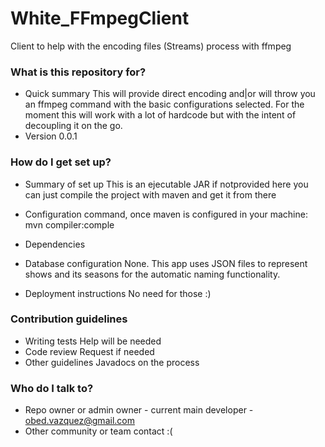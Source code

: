 # White_FFmpegClient
Client to help with the encoding files (Streams) process with ffmpeg

### What is this repository for? ###

* Quick summary
This will provide direct encoding and|or will throw you an ffmpeg command with the basic configurations selected.
For the moment this will work with a lot of hardcode but with the intent of decoupling it on the go.
* Version
0.0.1

### How do I get set up? ###

* Summary of set up
This is an ejecutable JAR if notprovided here you can just compile the project with maven and get it from there
* Configuration
command, once maven is configured in your machine: mvn compiler:comple
* Dependencies

* Database configuration
None. This app uses JSON files to represent shows and its seasons for the automatic naming functionality.

* Deployment instructions
No need for those :)

### Contribution guidelines ###

* Writing tests
Help will be needed
* Code review
Request if needed
* Other guidelines
Javadocs on the process

### Who do I talk to? ###

* Repo owner or admin
owner - 
current main developer - obed.vazquez@gmail.com
* Other community or team contact
:(
